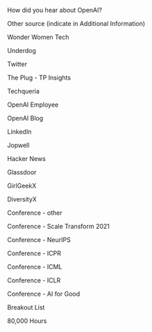 How did you hear about OpenAI?

Other source (indicate in Additional Information)

Wonder Women Tech

Underdog

Twitter

The Plug - TP Insights

Techqueria

OpenAI Employee

OpenAI Blog

LinkedIn

Jopwell

Hacker News

Glassdoor

GirlGeekX

DiversityX

Conference - other

Conference - Scale Transform 2021

Conference - NeurIPS

Conference - ICPR

Conference - ICML

Conference - ICLR

Conference - AI for Good

Breakout List

80,000 Hours